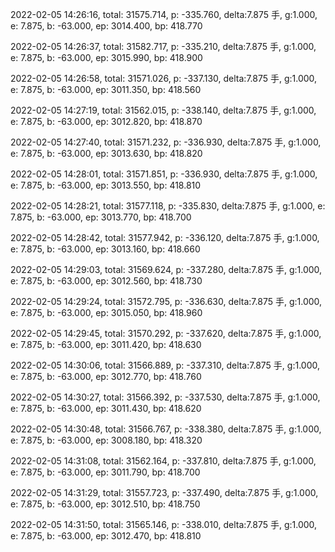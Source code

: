 2022-02-05 14:26:16, total: 31575.714, p: -335.760, delta:7.875 手, g:1.000, e: 7.875, b: -63.000, ep: 3014.400, bp: 418.770

2022-02-05 14:26:37, total: 31582.717, p: -335.210, delta:7.875 手, g:1.000, e: 7.875, b: -63.000, ep: 3015.990, bp: 418.900

2022-02-05 14:26:58, total: 31571.026, p: -337.130, delta:7.875 手, g:1.000, e: 7.875, b: -63.000, ep: 3011.350, bp: 418.560

2022-02-05 14:27:19, total: 31562.015, p: -338.140, delta:7.875 手, g:1.000, e: 7.875, b: -63.000, ep: 3012.820, bp: 418.870

2022-02-05 14:27:40, total: 31571.232, p: -336.930, delta:7.875 手, g:1.000, e: 7.875, b: -63.000, ep: 3013.630, bp: 418.820

2022-02-05 14:28:01, total: 31571.851, p: -336.930, delta:7.875 手, g:1.000, e: 7.875, b: -63.000, ep: 3013.550, bp: 418.810

2022-02-05 14:28:21, total: 31577.118, p: -335.830, delta:7.875 手, g:1.000, e: 7.875, b: -63.000, ep: 3013.770, bp: 418.700

2022-02-05 14:28:42, total: 31577.942, p: -336.120, delta:7.875 手, g:1.000, e: 7.875, b: -63.000, ep: 3013.160, bp: 418.660

2022-02-05 14:29:03, total: 31569.624, p: -337.280, delta:7.875 手, g:1.000, e: 7.875, b: -63.000, ep: 3012.560, bp: 418.730

2022-02-05 14:29:24, total: 31572.795, p: -336.630, delta:7.875 手, g:1.000, e: 7.875, b: -63.000, ep: 3015.050, bp: 418.960

2022-02-05 14:29:45, total: 31570.292, p: -337.620, delta:7.875 手, g:1.000, e: 7.875, b: -63.000, ep: 3011.420, bp: 418.630

2022-02-05 14:30:06, total: 31566.889, p: -337.310, delta:7.875 手, g:1.000, e: 7.875, b: -63.000, ep: 3012.770, bp: 418.760

2022-02-05 14:30:27, total: 31566.392, p: -337.530, delta:7.875 手, g:1.000, e: 7.875, b: -63.000, ep: 3011.430, bp: 418.620

2022-02-05 14:30:48, total: 31566.767, p: -338.380, delta:7.875 手, g:1.000, e: 7.875, b: -63.000, ep: 3008.180, bp: 418.320

2022-02-05 14:31:08, total: 31562.164, p: -337.810, delta:7.875 手, g:1.000, e: 7.875, b: -63.000, ep: 3011.790, bp: 418.700

2022-02-05 14:31:29, total: 31557.723, p: -337.490, delta:7.875 手, g:1.000, e: 7.875, b: -63.000, ep: 3012.510, bp: 418.750

2022-02-05 14:31:50, total: 31565.146, p: -338.010, delta:7.875 手, g:1.000, e: 7.875, b: -63.000, ep: 3012.470, bp: 418.810